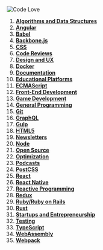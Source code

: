 ![Code Love](http://i.imgur.com/RS2KWU7.png)

1. **[Algorithms and Data Structures](./source/algorithms-data-structures.md)**
2. **[Angular](source/angular.md)**
3. **[Babel](./source/babel.md)**
4. **[Backbone.js](./source/backbone.md)**
5. **[CSS](./source/css.md)**
6. **[Code Reviews](./source/code-reviews.md)**
7. **[Design and UX](./source/design.md)**
8. **[Docker](./source/docker.md)**
9. **[Documentation](./source/documentation.md)**
10. **[Educational Platforms](./source/edu-platforms.md)**
11. **[ECMAScript](./source/ecmascript.md)**
12. **[Front-End Development](./source/front-end.md)**
13. **[Game Development](source/game-development.md)**
14. **[General Programming](./source/general.md)**
15. **[Git](./source/git.md)**
16. **[GraphQL](./source/graphql.md)**
17. **[Gulp](./source/gulp.md)**
18. **[HTML5](./source/html5.md)**
19. **[Newsletters](./source/newsletters.md)**
20. **[Node](./source/nodejs.md)**
21. **[Open Source](./source/open-source.md)**
22. **[Optimization](./source/optimization.md)**
23. **[Podcasts](./source/podcasts.md)**
24. **[PostCSS](./source/postcss.md)**
25. **[React](source/react.md)**
26. **[React Native](./source/reactnative.md)**
27. **[Reactive Programming](./source/reactive.md)**
28. **[Redux](./source/redux.md)**
29. **[Ruby/Ruby on Rails](./source/ruby.md)**
30. **[Rust](./source/rust.md)**
31. **[Startups and Entrepreneurship](./source/startups-entrepreneurship.md)**
32. **[Testing](./source/testing.md)**
33. **[TypeScript](./source/typescript.md)**
34. **[WebAssembly](./source/webassembly.md)**
35. **[Webpack](./source/webpack.md)**
